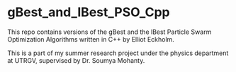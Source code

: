 # gBest_and_lBest_PSO_Cpp

This repo contains versions of the gBest and the lBest Particle Swarm Optimization Algorithms written in C++ by Elliot Eckholm.

This is a part of my summer research project under the physics department at UTRGV, supervised by Dr. Soumya Mohanty.
